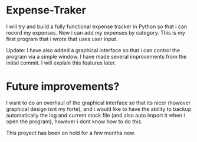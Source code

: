 # Expense-Traker
I will try and build a fully functional expense tracker in Python so that i can record my expenses. Now i can add my expenses by category. This is my first program that i wrote that uses user input.

Update: I have also added a graphical interface so that i can control the program via a simple window. I have made several improvements from the initial commit. I will explain this features later.

# Future improvements?
I want to do an overhaul of the graphical interface so that its nicer (however graphical design isnt my forte), and i would like to have the ability to backup automatically the log and current stock file (and also auto import it when i open the program), however i dont know how to do this.

This proyect has been on hold for a few months now.
